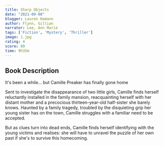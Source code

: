 ```yaml
---
title: Sharp Objects
date: "2021-09-08"
blogger: Lauren Hamann
author: Flynn, Gillian
narrator: Lee, Ann Marie
tags: ['Fiction', 'Mystery', 'Thriller']
image: 1.jpg
rating: 4
score: 89
time: 9h35m
---
```


## Book Description

It's been a while... but Camille Preaker has finally gone home

Sent to investigate the disappearance of two little girls, Camille finds herself reluctantly installed in the family mansion, reacquainting herself with her distant mother and a precocious thirteen-year-old half-sister she barely knows. Haunted by a family tragedy, troubled by the disquieting grip her young sister has on the town, Camille struggles with a familiar need to be accepted.

But as clues turn into dead ends, Camille finds herself identifying with the young victims and realises: she will have to unravel the puzzle of her own past if she's to survive this homecoming.
